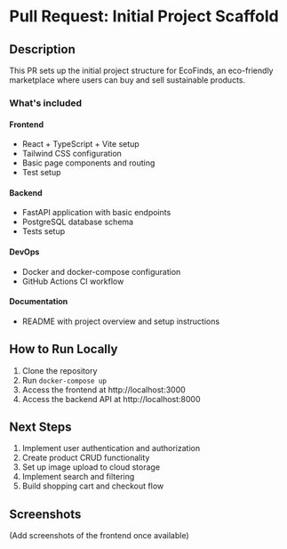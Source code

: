 # Pull Request: Initial Project Scaffold

## Description
This PR sets up the initial project structure for EcoFinds, an eco-friendly marketplace where users can buy and sell sustainable products.

### What's included

#### Frontend
- React + TypeScript + Vite setup
- Tailwind CSS configuration
- Basic page components and routing
- Test setup

#### Backend
- FastAPI application with basic endpoints
- PostgreSQL database schema
- Tests setup

#### DevOps
- Docker and docker-compose configuration
- GitHub Actions CI workflow

#### Documentation
- README with project overview and setup instructions

## How to Run Locally
1. Clone the repository
2. Run `docker-compose up`
3. Access the frontend at http://localhost:3000
4. Access the backend API at http://localhost:8000

## Next Steps
1. Implement user authentication and authorization
2. Create product CRUD functionality
3. Set up image upload to cloud storage
4. Implement search and filtering
5. Build shopping cart and checkout flow

## Screenshots
(Add screenshots of the frontend once available)
